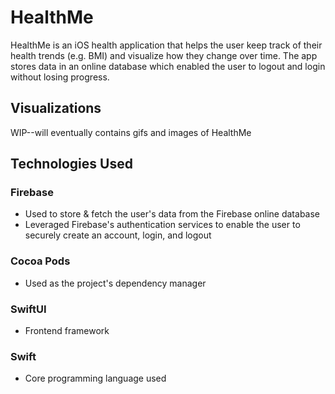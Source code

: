# HealthMe

HealthMe is an iOS health application that helps the user keep track of their health trends (e.g. BMI) and visualize how they change over time.  The app stores data in an online database which enabled the user to logout and login without losing progress.

## Visualizations
WIP--will eventually contains gifs and images of HealthMe

## Technologies Used 
### Firebase 
* Used to store & fetch the user's data from the Firebase online database 
* Leveraged Firebase's authentication services to enable the user to securely create an account, login, and logout
### Cocoa Pods
* Used as the project's dependency manager
### SwiftUI
* Frontend framework
### Swift
* Core programming language used

